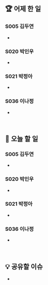 ## 🏆 어제 한 일

### S005 김두연

- 

### S020 박인우

- 

### S021 박정아

- 

### S036 이나정

- 

<br/>

## 🎯 오늘 할 일

### S005 김두연

- 

### S020 박인우

- 

### S021 박정아

- 

### S036 이나정

- 

<br/>

## 💡 공유할 이슈

- 
